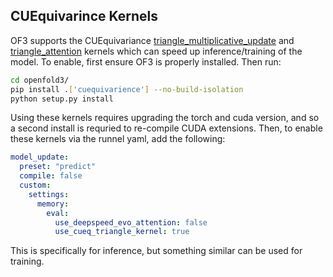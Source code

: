 ## CUEquivarince Kernels 

OF3 supports the CUEquivariance [triangle_multiplicative_update](https://docs.nvidia.com/cuda/cuequivariance/api/generated/cuequivariance_torch.triangle_multiplicative_update.html) and [triangle_attention](https://docs.nvidia.com/cuda/cuequivariance/api/generated/cuequivariance_torch.triangle_attention.html) kernels which can speed up inference/training of the model. To enable, first ensure OF3 is properly installed. Then run:

```bash
cd openfold3/
pip install .['cuequivarience'] --no-build-isolation
python setup.py install 
```

Using these kernels requires upgrading the torch and cuda version, and so a second install is requried to re-compile CUDA extensions. Then, to enable these kernels via the runnel yaml, add the following:

```yaml
model_update:
  preset: "predict"
  compile: false
  custom:
    settings:
      memory:
        eval:
          use_deepspeed_evo_attention: false
          use_cueq_triangle_kernel: true
```

This is specifically for inference, but something similar can be used for training. 